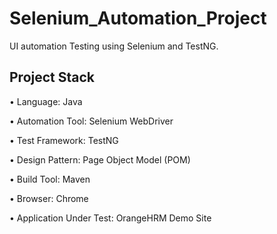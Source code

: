 # Selenium_Automation_Project
UI automation Testing using Selenium and TestNG.

## Project Stack
•	Language: Java 

• Automation Tool: Selenium WebDriver

•	Test Framework: TestNG

•	Design Pattern: Page Object Model (POM)

•	Build Tool: Maven

•	Browser: Chrome 

•	Application Under Test: OrangeHRM Demo Site




